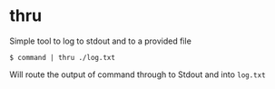 # thru
Simple tool to log to stdout and to a provided file

`$ command | thru ./log.txt`

Will route the output of command through to Stdout and into `log.txt`
